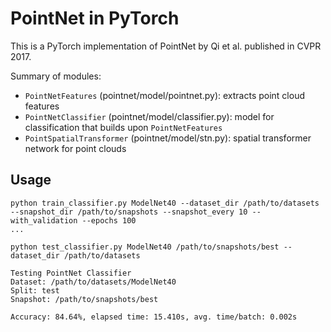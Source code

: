 # PointNet in PyTorch

This is a PyTorch implementation of PointNet by Qi et al. published in CVPR 2017.

Summary of modules:

- `PointNetFeatures` (pointnet/model/pointnet.py): extracts point cloud features
- `PointNetClassifier` (pointnet/model/classifier.py): model for classification that builds upon `PointNetFeatures`
- `PointSpatialTransformer` (pointnet/model/stn.py): spatial transformer network for point clouds

## Usage

```
python train_classifier.py ModelNet40 --dataset_dir /path/to/datasets --snapshot_dir /path/to/snapshots --snapshot_every 10 --with_validation --epochs 100
...

python test_classifier.py ModelNet40 /path/to/snapshots/best --dataset_dir /path/to/datasets

Testing PointNet Classifier
Dataset: /path/to/datasets/ModelNet40
Split: test
Snapshot: /path/to/snapshots/best

Accuracy: 84.64%, elapsed time: 15.410s, avg. time/batch: 0.002s
```
